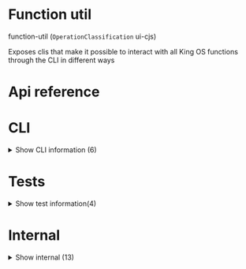 # Function util

function-util (`OperationClassification` ui-cjs)

Exposes clis that make it possible to interact with all King OS functions through the CLI in different ways




# Api reference

# CLI

<details><summary>Show CLI information (6)</summary>
    
  # doCli()




| Input      |    |    |
| ---------- | -- | -- |
| - | | |
| **Output** |    |    |



## main()

| Input      |    |    |
| ---------- | -- | -- |
| - | | |
| **Output** |    |    |



## 📄 doCli (unexported const)

## 📄 main (unexported const)

## 📄 message (unexported const)

## 📄 wordArray (unexported const)

  </details>

# Tests

<details><summary>Show test information(4)</summary>
    
  # chat()




| Input      |    |    |
| ---------- | -- | -- |
| - | | |
| **Output** |    |    |



## listen()

generates structured operations based on unstructured instructions

This is huge. we need to start somewhere though. Plan:

- all operations can be formatted as a word[] with specified order
- all words can have synonyms
- some operations can have aliases or different word orders that would mean the exact same
- speech to text is a prerequisite for speaking out instructions
- text to speech is already there

With this in place, we can define a structured way to do things.

1) find the right operation to apply
2) every parameter needs to be filled in (or use default) or we need to use a preset (from previous input logs). this can be some sort of conversation
3) the opo (operation output) can be added to context, if needed
4) the opi (operation input) can be added to presets, if needed

Can you imagine that? I am creating a script that runs all the time and listens and responds to anything I say. My own Siri, but much more powerful. It seems hard, but if you look at it, it's actually just a different UI for all the things I already have. Among other things, it will make it possible to work while doing anything.

The power lies in being able to recursively ask for all the parameters. if you provide a new operation instead of a value, it will ask for all its parameters in order to continue.

This conversation could actually be used to generate code! It's kind of `context.reverse().map(createTsLine);` In fact, if we can make that, we can maybe even reverse code into conversations as well! This is insanely powerful.


| Input      |    |    |
| ---------- | -- | -- |
| {
  instruction,
  context,
} | { instruction: string, <br />context: { instruction: string, <br />output: {  }, <br />references: string[], <br /> }[], <br /> } |  |
| **Output** | { operation: string, <br />input: {  }, <br />certainty: number, <br /> }[]   |    |



## 📄 chat (unexported const)

## 📄 listen (exported const)

generates structured operations based on unstructured instructions

This is huge. we need to start somewhere though. Plan:

- all operations can be formatted as a word[] with specified order
- all words can have synonyms
- some operations can have aliases or different word orders that would mean the exact same
- speech to text is a prerequisite for speaking out instructions
- text to speech is already there

With this in place, we can define a structured way to do things.

1) find the right operation to apply
2) every parameter needs to be filled in (or use default) or we need to use a preset (from previous input logs). this can be some sort of conversation
3) the opo (operation output) can be added to context, if needed
4) the opi (operation input) can be added to presets, if needed

Can you imagine that? I am creating a script that runs all the time and listens and responds to anything I say. My own Siri, but much more powerful. It seems hard, but if you look at it, it's actually just a different UI for all the things I already have. Among other things, it will make it possible to work while doing anything.

The power lies in being able to recursively ask for all the parameters. if you provide a new operation instead of a value, it will ask for all its parameters in order to continue.

This conversation could actually be used to generate code! It's kind of `context.reverse().map(createTsLine);` In fact, if we can make that, we can maybe even reverse code into conversations as well! This is insanely powerful.
  </details>

# Internal

<details><summary>Show internal (13)</summary>
    
  # converse()

this is the `yo` cli. takes a message


| Input      |    |    |
| ---------- | -- | -- |
| searchMessage | string |  |
| **Output** |    |    |



## executeSdkFunction()

| Input      |    |    |
| ---------- | -- | -- |
| operationString | string |  |,| parameters (optional) | string[] |  |
| **Output** |    |    |



## getCachedExportedFunctions()

| Input      |    |    |
| ---------- | -- | -- |
| - | | |
| **Output** |    |    |



## getMenu()

| Input      |    |    |
| ---------- | -- | -- |
| - | | |
| **Output** |    |    |



## getSdkFunctionPaths()

| Input      |    |    |
| ---------- | -- | -- |
| - | | |
| **Output** |    |    |



## listen()

generates structured operations based on unstructured instructions

This is huge. we need to start somewhere though. Plan:

- all operations can be formatted as a word[] with specified order
- all words can have synonyms
- some operations can have aliases or different word orders that would mean the exact same
- speech to text is a prerequisite for speaking out instructions
- text to speech is already there

With this in place, we can define a structured way to do things.

1) find the right operation to apply
2) every parameter needs to be filled in (or use default) or we need to use a preset (from previous input logs). this can be some sort of conversation
3) the opo (operation output) can be added to context, if needed
4) the opi (operation input) can be added to presets, if needed

Can you imagine that? I am creating a script that runs all the time and listens and responds to anything I say. My own Siri, but much more powerful. It seems hard, but if you look at it, it's actually just a different UI for all the things I already have. Among other things, it will make it possible to work while doing anything.

The power lies in being able to recursively ask for all the parameters. if you provide a new operation instead of a value, it will ask for all its parameters in order to continue.

This conversation could actually be used to generate code! It's kind of `context.reverse().map(createTsLine);` In fact, if we can make that, we can maybe even reverse code into conversations as well! This is insanely powerful.


| Input      |    |    |
| ---------- | -- | -- |
| {
  instruction,
  context,
} | { instruction: string, <br />context: { instruction: string, <br />output: {  }, <br />references: string[], <br /> }[], <br /> } |  |
| **Output** | { operation: string, <br />input: {  }, <br />certainty: number, <br /> }[]   |    |



## 🔹 FnMatch

Properties: 

 | Name | Type | Description |
|---|---|---|
| operationName  | null |  |
| projectRelativePath  | string |  |
| operationRelativePath (optional) | string |  |
| id  | string |  |
| name  | string |  |
| slug  | string |  |
| operationRelativeTypescriptFilePath  | string |  |
| canCache (optional) | boolean |  |
| isExported  | boolean |  |
| isApiExposed  | boolean |  |
| publicAuthorization  | array |  |
| runEveryPeriod (optional) | string |  |
| description (optional) | string |  |
| rawText (optional) | string |  |
| commentsInside  | array |  |
| returnType  | object |  |
| parameters (optional) | array |  |
| size  | object |  |
| commentSize (optional) | object |  |
| codeSize (optional) | object |  |
| cumulativeSize (optional) | object |  |
| cumulativeCommentSize (optional) | object |  |
| cumulativeCodeSize (optional) | object |  |
| maxIndentationDepth  | number |  |
| dependantFiles (optional) | array |  |
| price (optional) | number |  |
| matcher  | string |  |
| relativeOperationPath  | string |  |



## 📄 converse (exported const)

this is the `yo` cli. takes a message


## 📄 executeSdkFunction (exported const)

## 📄 getCachedExportedFunctions (exported const)

## 📄 getMenu (exported const)

## 📄 getSdkFunctionPaths (exported const)

## 📄 listen (exported const)

generates structured operations based on unstructured instructions

This is huge. we need to start somewhere though. Plan:

- all operations can be formatted as a word[] with specified order
- all words can have synonyms
- some operations can have aliases or different word orders that would mean the exact same
- speech to text is a prerequisite for speaking out instructions
- text to speech is already there

With this in place, we can define a structured way to do things.

1) find the right operation to apply
2) every parameter needs to be filled in (or use default) or we need to use a preset (from previous input logs). this can be some sort of conversation
3) the opo (operation output) can be added to context, if needed
4) the opi (operation input) can be added to presets, if needed

Can you imagine that? I am creating a script that runs all the time and listens and responds to anything I say. My own Siri, but much more powerful. It seems hard, but if you look at it, it's actually just a different UI for all the things I already have. Among other things, it will make it possible to work while doing anything.

The power lies in being able to recursively ask for all the parameters. if you provide a new operation instead of a value, it will ask for all its parameters in order to continue.

This conversation could actually be used to generate code! It's kind of `context.reverse().map(createTsLine);` In fact, if we can make that, we can maybe even reverse code into conversations as well! This is insanely powerful.
  </details>

